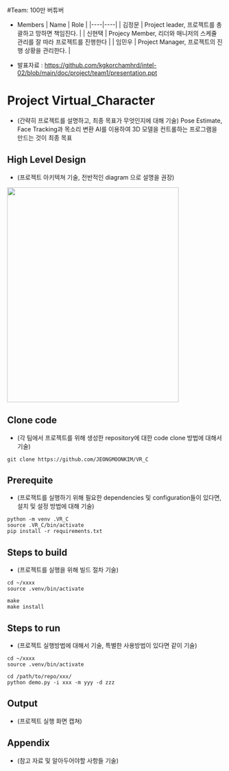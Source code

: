 #Team: 100만 버튜버  
* Members
  | Name | Role |
  |----|----|
  | 김정문 | Project leader, 프로젝트를 총괄하고 망하면 책임진다. |
  | 신현택 | Projecy Member, 리더와 매니저의 스케쥴 관리를 잘 따라 프로젝트를 진행한다 |
  | 임민우 | Project Manager, 프로젝트의 진행 상황을 관리한다. |

* 발표자료 : https://github.com/kgkorchamhrd/intel-02/blob/main/doc/project/team1/presentation.ppt

# Project Virtual_Character

* (간략히 프로젝트를 설명하고, 최종 목표가 무엇인지에 대해 기술)
Pose Estimate, Face Tracking과 목소리 변환 AI를 이용하여 3D 모델을 컨트롤하는 프로그램을 만드는 것이 최종 목표

## High Level Design

* (프로젝트 아키텍쳐 기술, 전반적인 diagram 으로 설명을 권장)
<img src="./design.png" width=400 height=500>

## Clone code

* (각 팀에서 프로젝트를 위해 생성한 repository에 대한 code clone 방법에 대해서 기술)

```shell
git clone https://github.com/JEONGMOONKIM/VR_C
```

## Prerequite

* (프로잭트를 실행하기 위해 필요한 dependencies 및 configuration들이 있다면, 설치 및 설정 방법에 대해 기술)

```shell
python -m venv .VR_C
source .VR_C/bin/activate
pip install -r requirements.txt
```

## Steps to build

* (프로젝트를 실행을 위해 빌드 절차 기술)

```shell
cd ~/xxxx
source .venv/bin/activate

make
make install
```

## Steps to run

* (프로젝트 실행방법에 대해서 기술, 특별한 사용방법이 있다면 같이 기술)

```shell
cd ~/xxxx
source .venv/bin/activate

cd /path/to/repo/xxx/
python demo.py -i xxx -m yyy -d zzz
```

## Output

* (프로젝트 실행 화면 캡쳐)


## Appendix

* (참고 자료 및 알아두어야할 사항들 기술)
